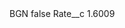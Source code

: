 <?xml version="1.0" encoding="UTF-8"?>
<CustomMetadata xmlns="http://soap.sforce.com/2006/04/metadata" xmlns:xsi="http://www.w3.org/2001/XMLSchema-instance" xmlns:xsd="http://www.w3.org/2001/XMLSchema">
    <label>BGN</label>
    <protected>false</protected>
    <values>
        <field>Rate__c</field>
        <value xsi:type="xsd:double">1.6009</value>
    </values>
</CustomMetadata>
